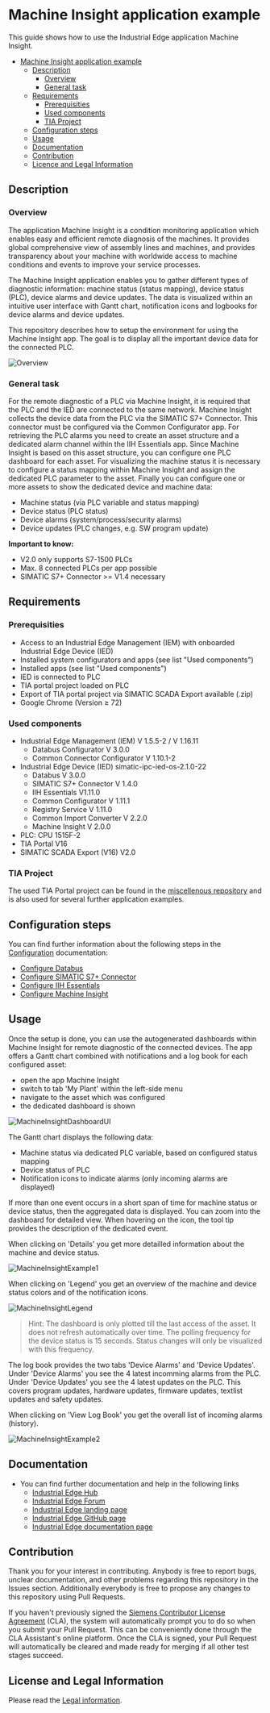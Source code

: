 # Machine Insight application example

This guide shows how to use the Industrial Edge application Machine Insight.

- [Machine Insight application example](#machine-insight-application-example)
  - [Description](#description)
    - [Overview](#overview)
    - [General task](#general-task)
  - [Requirements](#requirements)
    - [Prerequisities](#prerequisities)
    - [Used components](#used-components)
    - [TIA Project](#tia-project)
  - [Configuration steps](#configuration-steps)
  - [Usage](#usage)
  - [Documentation](#documentation)
  - [Contribution](#contribution)
  - [Licence and Legal Information](#license-and-legal-information)
  

## Description

### Overview

The application Machine Insight is a condition monitoring application which enables easy and efficient remote diagnosis of the machines. It provides global comprehensive view of assembly lines and machines, and provides transparency about your machine with worldwide access to machine conditions and events to improve your service processes.

The Machine Insight application enables you to gather different types of diagnostic information: machine status (status mapping), device status (PLC), device alarms and device updates. The data is visualized within an intuitive user interface with Gantt chart, notification icons and logbooks for device alarms and device updates.

This repository describes how to setup the environment for using the Machine Insight app. The goal is to display all the important device data for the connected PLC.

![Overview](docs/graphics/Overview.png)

### General task

For the remote diagnostic of a PLC via Machine Insight, it is required that the PLC and the IED are connected to the same network.
Machine Insight collects the device data from the PLC via the SIMATIC S7+ Connector. This connector must be configured via the Common Configurator app. For retrieving the PLC alarms you need to create an asset structure and a dedicated alarm channel within the IIH Essentials app. Since Machine Insight is based on this asset structure, you can configure one PLC dashboard for each asset. For visualizing the machine status it is necessary to configure a status mapping within Machine Insight and assign the dedicated PLC parameter to the asset. Finally you can configure one or more assets to show the dedicated device and machine data:

- Machine status (via PLC variable and status mapping)
- Device status (PLC status)
- Device alarms (system/process/security alarms)
- Device updates (PLC changes, e.g. SW program update)

**Important to know:**

- V2.0 only supports S7-1500 PLCs
- Max. 8 connected PLCs per app possible
- SIMATIC S7+ Connector >= V1.4 necessary

## Requirements

###  Prerequisities

- Access to an Industrial Edge Management (IEM) with onboarded Industrial Edge Device (IED)
- Installed system configurators and apps (see list "Used components")
- Installed apps (see list "Used components")
- IED is connected to PLC
- TIA portal project loaded on PLC
- Export of TIA portal project via SIMATIC SCADA Export available (.zip)
- Google Chrome (Version ≥ 72)

### Used components

- Industrial Edge Management (IEM) V 1.5.5-2 / V 1.16.11
  - Databus Configurator V 3.0.0
  - Common Connector Configurator V 1.10.1-2
- Industrial Edge Device (IED) simatic-ipc-ied-os-2.1.0-22
  - Databus V 3.0.0
  - SIMATIC S7+ Connector V 1.4.0
  - IIH Essentials V1.11.0
  - Common Configurator V 1.11.1
  - Registry Service V 1.11.0
  - Common Import Converter V 2.2.0
  - Machine Insight V 2.0.0
- PLC: CPU 1515F-2
- TIA Portal V16
- SIMATIC SCADA Export (V16) V2.0

### TIA Project

The used TIA Portal project can be found in the [miscellenous repository](https://github.com/industrial-edge/miscellaneous/tree/main/tank%20application) and is also used for several further application examples.

## Configuration steps

You can find further information about the following steps in the [Configuration](/docs/Installation.md) documentation:

- [Configure Databus](/docs/Installation.md#configure-databus)
- [Configure SIMATIC S7+ Connector](/docs/Installation.md#configure-simatic-s7-connector)
- [Configure IIH Essentials](/docs/Installation.md#configure-iih-essentials)
- [Configure Machine Insight](/docs/Installation.md#configure-machine-insight)

## Usage

Once the setup is done, you can use the autogenerated dashboards within Machine Insight for remote diagnostic of the connected devices. The app offers a Gantt chart combined with notifications and a log book for each configured asset:

- open the app Machine Insight
- switch to tab 'My Plant' within the left-side menu
- navigate to the asset which was configured
- the dedicated dashboard is shown

![MachineInsightDashboardUI](/docs/graphics/MachineInsightDashboardUI.png)

The Gantt chart displays the following data:

- Machine status via dedicated PLC variable, based on configured status mapping
- Device status of PLC
- Notification icons to indicate alarms (only incoming alarms are displayed)

If more than one event occurs in a short span of time for machine status or device status, then the aggregated data is displayed. You can zoom into the dashboard for detailed view. When hovering on the icon, the tool tip provides the description of the dedicated event.

When clicking on 'Details' you get more detailled information about the machine and device status.

![MachineInsightExample1](/docs/graphics/MachineInsightExample1.png)

When clicking on 'Legend' you get an overview of the machine and device status colors and of the notification icons.

![MachineInsightLegend](/docs/graphics/MachineInsightLegend.png)

> Hint: The dashboard is only plotted till the last access of the asset. It does not refresh automatically over time. The polling frequency for the device status is 15 seconds. Status changes will only be visualized with this frequency.

The log book provides the two tabs 'Device Alarms' and 'Device Updates'. Under 'Device Alarms' you see the 4 latest incomming alarms from the PLC. Under 'Device Updates' you see the 4 latest updates on the PLC. This covers program updates, hardware updates, firmware updates, textlist updates and safety updates.

When clicking on 'View Log Book' you get the overall list of incoming alarms (history).

![MachineInsightExample2](/docs/graphics/MachineInsightExample2.png)

## Documentation
- You can find further documentation and help in the following links
  - [Industrial Edge Hub]( https://iehub.eu1.edge.siemens.cloud/#/documentation)
  - [Industrial Edge Forum]( https://forum.mendix.com/link/space/industrial-edge)
  - [Industrial Edge landing page]( https://new.siemens.com/global/en/products/automation/topic-areas/industrial-edge/simatic-edge.html)
  - [Industrial Edge GitHub page]( https://github.com/industrial-edge)
  - [Industrial Edge documentation page]( https://docs.eu1.edge.siemens.cloud/index.html)
 
## Contribution
 
Thank you for your interest in contributing. Anybody is free to report bugs, unclear documentation, and other problems regarding this repository in the Issues section.
Additionally everybody is free to propose any changes to this repository using Pull Requests.
 
If you haven't previously signed the [Siemens Contributor License Agreement](https://cla-assistant.io/industrial-edge/) (CLA), the system will automatically prompt you to do so when you submit your Pull Request. This can be conveniently done through the CLA Assistant's online platform. Once the CLA is signed, your Pull Request will automatically be cleared and made ready for merging if all other test stages succeed.
 
## License and Legal Information
 
Please read the [Legal information](LICENSE.md).
